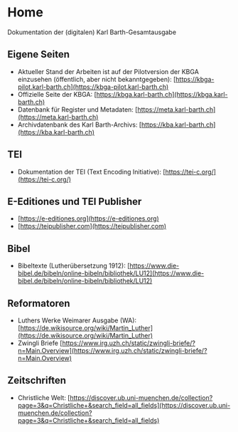 # Home

Dokumentation der (digitalen) Karl Barth-Gesamtausgabe

## Eigene Seiten
- Aktueller Stand der Arbeiten ist auf der Pilotversion der KBGA einzusehen (öffentlich, aber nicht bekanntgegeben): [https://kbga-pilot.karl-barth.ch](https://kbga-pilot.karl-barth.ch)
- Offizielle Seite der KBGA: [https://kbga.karl-barth.ch](https://kbga.karl-barth.ch)
- Datenbank für Register und Metadaten: [https://meta.karl-barth.ch](https://meta.karl-barth.ch)
- Archivdatenbank des Karl Barth-Archivs: [https://kba.karl-barth.ch](https://kba.karl-barth.ch)

## TEI
- Dokumentation der TEI (Text Encoding Initiative): [https://tei-c.org/](https://tei-c.org/)

## E-Editiones und TEI Publisher
- [https://e-editiones.org](https://e-editiones.org)
- [https://teipublisher.com](https://teipublisher.com)

## Bibel
- Bibeltexte (Lutherübersetzung 1912): [https://www.die-bibel.de/bibeln/online-bibeln/bibliothek/LU12](https://www.die-bibel.de/bibeln/online-bibeln/bibliothek/LU12)

## Reformatoren
- Luthers Werke Weimarer Ausgabe (WA):  [https://de.wikisource.org/wiki/Martin_Luther](https://de.wikisource.org/wiki/Martin_Luther)
- Zwingli Briefe [https://www.irg.uzh.ch/static/zwingli-briefe/?n=Main.Overview](https://www.irg.uzh.ch/static/zwingli-briefe/?n=Main.Overview)

## Zeitschriften
- Christliche Welt: [https://discover.ub.uni-muenchen.de/collection?page=3&q=Christliche+&search_field=all_fields](https://discover.ub.uni-muenchen.de/collection?page=3&q=Christliche+&search_field=all_fields)
